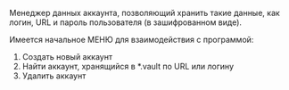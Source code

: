 Менеджер данных аккаунта, позволяющий хранить такие данные, как 
логин, URL и пароль пользователя (в зашифрованном виде).


Имеется начальное МЕНЮ для взаимодействия с программой:
1. Создать новый аккаунт
2. Найти аккаунт, хранящийся в *.vault по URL или логину
3. Удалить аккаунт
